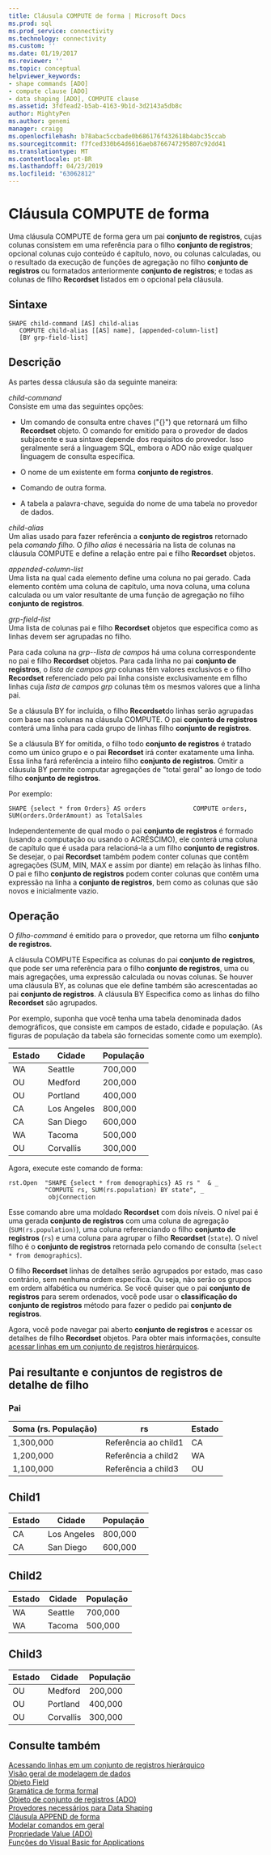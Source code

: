 ```yaml
---
title: Cláusula COMPUTE de forma | Microsoft Docs
ms.prod: sql
ms.prod_service: connectivity
ms.technology: connectivity
ms.custom: ''
ms.date: 01/19/2017
ms.reviewer: ''
ms.topic: conceptual
helpviewer_keywords:
- shape commands [ADO]
- compute clause [ADO]
- data shaping [ADO], COMPUTE clause
ms.assetid: 3fdfead2-b5ab-4163-9b1d-3d2143a5db8c
author: MightyPen
ms.author: genemi
manager: craigg
ms.openlocfilehash: b78abac5ccbade0b686176f432618b4abc35ccab
ms.sourcegitcommit: f7fced330b64d6616aeb8766747295807c92dd41
ms.translationtype: MT
ms.contentlocale: pt-BR
ms.lasthandoff: 04/23/2019
ms.locfileid: "63062812"
---
```

# <a name="shape-compute-clause"></a>Cláusula COMPUTE de forma
Uma cláusula COMPUTE de forma gera um pai **conjunto de registros**, cujas colunas consistem em uma referência para o filho **conjunto de registros**; opcional colunas cujo conteúdo é capítulo, novo, ou colunas calculadas, ou o resultado da execução de funções de agregação no filho **conjunto de registros** ou formatados anteriormente **conjunto de registros**; e todas as colunas de filho **Recordset** listados em o opcional pela cláusula.  
  
## <a name="syntax"></a>Sintaxe  
  
```  
SHAPE child-command [AS] child-alias  
   COMPUTE child-alias [[AS] name], [appended-column-list]  
   [BY grp-field-list]  
```  
  
## <a name="description"></a>Descrição  
 As partes dessa cláusula são da seguinte maneira:  
  
 *child-command*  
 Consiste em uma das seguintes opções:  
  
-   Um comando de consulta entre chaves ("{}") que retornará um filho **Recordset** objeto. O comando for emitido para o provedor de dados subjacente e sua sintaxe depende dos requisitos do provedor. Isso geralmente será a linguagem SQL, embora o ADO não exige qualquer linguagem de consulta específica.  
  
-   O nome de um existente em forma **conjunto de registros**.  
  
-   Comando de outra forma.  
  
-   A tabela a palavra-chave, seguida do nome de uma tabela no provedor de dados.  
  
 *child-alias*  
 Um alias usado para fazer referência a **conjunto de registros** retornado pela *comando filho.* O *filho alias* é necessária na lista de colunas na cláusula COMPUTE e define a relação entre pai e filho **Recordset** objetos.  
  
 *appended-column-list*  
 Uma lista na qual cada elemento define uma coluna no pai gerado. Cada elemento contém uma coluna de capítulo, uma nova coluna, uma coluna calculada ou um valor resultante de uma função de agregação no filho **conjunto de registros**.  
  
 *grp-field-list*  
 Uma lista de colunas pai e filho **Recordset** objetos que especifica como as linhas devem ser agrupadas no filho.  
  
 Para cada coluna na *grp--lista de campos* há uma coluna correspondente no pai e filho **Recordset** objetos. Para cada linha no pai **conjunto de registros**, o *lista de campos grp* colunas têm valores exclusivos e o filho **Recordset** referenciado pelo pai linha consiste exclusivamente em filho linhas cuja *lista de campos grp* colunas têm os mesmos valores que a linha pai.  
  
 Se a cláusula BY for incluída, o filho **Recordset**do linhas serão agrupadas com base nas colunas na cláusula COMPUTE. O pai **conjunto de registros** conterá uma linha para cada grupo de linhas filho **conjunto de registros**.  
  
 Se a cláusula BY for omitida, o filho todo **conjunto de registros** é tratado como um único grupo e o pai **Recordset** irá conter exatamente uma linha. Essa linha fará referência a inteiro filho **conjunto de registros**. Omitir a cláusula BY permite computar agregações de "total geral" ao longo de todo filho **conjunto de registros**.  
  
 Por exemplo:   
  
```  
SHAPE {select * from Orders} AS orders             COMPUTE orders, SUM(orders.OrderAmount) as TotalSales         
```  
  
 Independentemente de qual modo o pai **conjunto de registros** é formado (usando a computação ou usando o ACRÉSCIMO), ele conterá uma coluna de capítulo que é usada para relacioná-la a um filho **conjunto de registros**. Se desejar, o pai **Recordset** também podem conter colunas que contêm agregações (SUM, MIN, MAX e assim por diante) em relação às linhas filho. O pai e filho **conjunto de registros** podem conter colunas que contêm uma expressão na linha a **conjunto de registros**, bem como as colunas que são novos e inicialmente vazio.  
  
## <a name="operation"></a>Operação  
 O *filho-command* é emitido para o provedor, que retorna um filho **conjunto de registros**.  
  
 A cláusula COMPUTE Especifica as colunas do pai **conjunto de registros**, que pode ser uma referência para o filho **conjunto de registros**, uma ou mais agregações, uma expressão calculada ou novas colunas. Se houver uma cláusula BY, as colunas que ele define também são acrescentadas ao pai **conjunto de registros**. A cláusula BY Especifica como as linhas do filho **Recordset** são agrupados.  
  
 Por exemplo, suponha que você tenha uma tabela denominada dados demográficos, que consiste em campos de estado, cidade e população. (As figuras de população da tabela são fornecidas somente como um exemplo).  
  
|Estado|Cidade|População|  
|-----------|----------|----------------|  
|WA|Seattle|700,000|  
|OU|Medford|200,000|  
|OU|Portland|400,000|  
|CA|Los Angeles|800,000|  
|CA|San Diego|600,000|  
|WA|Tacoma|500,000|  
|OU|Corvallis|300,000|  
  
 Agora, execute este comando de forma:  
  
```  
rst.Open  "SHAPE {select * from demographics} AS rs "  & _  
          "COMPUTE rs, SUM(rs.population) BY state", _  
           objConnection  
```  
  
 Esse comando abre uma moldado **Recordset** com dois níveis. O nível pai é uma gerada **conjunto de registros** com uma coluna de agregação (`SUM(rs.population)`), uma coluna referenciando o filho **conjunto de registros** (`rs`) e uma coluna para agrupar o filho **Recordset** (`state`). O nível filho é o **conjunto de registros** retornada pelo comando de consulta (`select * from demographics`).  
  
 O filho **Recordset** linhas de detalhes serão agrupados por estado, mas caso contrário, sem nenhuma ordem específica. Ou seja, não serão os grupos em ordem alfabética ou numérica. Se você quiser que o pai **conjunto de registros** para serem ordenados, você pode usar o **classificação do conjunto de registros** método para fazer o pedido pai **conjunto de registros**.  
  
 Agora, você pode navegar pai aberto **conjunto de registros** e acessar os detalhes de filho **Recordset** objetos. Para obter mais informações, consulte [acessar linhas em um conjunto de registros hierárquicos](../../../ado/guide/data/accessing-rows-in-a-hierarchical-recordset.md).  
  
## <a name="resultant-parent-and-child-detail-recordsets"></a>Pai resultante e conjuntos de registros de detalhe de filho  
  
### <a name="parent"></a>Pai  
  
|Soma (rs. População)|rs|Estado|  
|---------------------------|--------|-----------|  
|1,300,000|Referência ao child1|CA|  
|1,200,000|Referência a child2|WA|  
|1,100,000|Referência a child3|OU|  
  
## <a name="child1"></a>Child1  
  
|Estado|Cidade|População|  
|-----------|----------|----------------|  
|CA|Los Angeles|800,000|  
|CA|San Diego|600,000|  
  
## <a name="child2"></a>Child2  
  
|Estado|Cidade|População|  
|-----------|----------|----------------|  
|WA|Seattle|700,000|  
|WA|Tacoma|500,000|  
  
## <a name="child3"></a>Child3  
  
|Estado|Cidade|População|  
|-----------|----------|----------------|  
|OU|Medford|200,000|  
|OU|Portland|400,000|  
|OU|Corvallis|300,000|  
  
## <a name="see-also"></a>Consulte também  
 [Acessando linhas em um conjunto de registros hierárquico](../../../ado/guide/data/accessing-rows-in-a-hierarchical-recordset.md)   
 [Visão geral de modelagem de dados](../../../ado/guide/data/data-shaping-overview.md)   
 [Objeto Field](../../../ado/reference/ado-api/field-object.md)   
 [Gramática de forma formal](../../../ado/guide/data/formal-shape-grammar.md)   
 [Objeto de conjunto de registros (ADO)](../../../ado/reference/ado-api/recordset-object-ado.md)   
 [Provedores necessários para Data Shaping](../../../ado/guide/data/required-providers-for-data-shaping.md)   
 [Cláusula APPEND de forma](../../../ado/guide/data/shape-append-clause.md)   
 [Modelar comandos em geral](../../../ado/guide/data/shape-commands-in-general.md)   
 [Propriedade Value (ADO)](../../../ado/reference/ado-api/value-property-ado.md)   
 [Funções do Visual Basic for Applications](../../../ado/guide/data/visual-basic-for-applications-functions.md)

